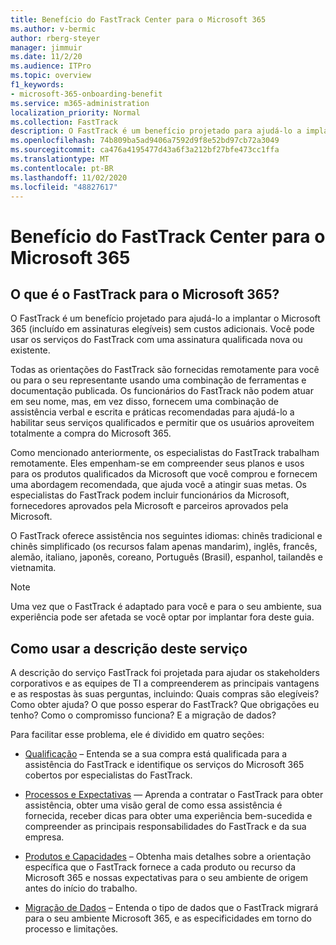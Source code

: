 ```yaml
---
title: Benefício do FastTrack Center para o Microsoft 365
ms.author: v-bermic
author: rberg-steyer
manager: jimmuir
ms.date: 11/2/20
ms.audience: ITPro
ms.topic: overview
f1_keywords:
- microsoft-365-onboarding-benefit
ms.service: m365-administration
localization_priority: Normal
ms.collection: FastTrack
description: O FastTrack é um benefício projetado para ajudá-lo a implantar o Microsoft 365 (incluído em assinaturas elegíveis) sem custos adicionais. Você pode usar os serviços do FastTrack com uma assinatura qualificada nova ou existente.
ms.openlocfilehash: 74b809ba5ad9406a7592d9f8e52bd97cb72a3049
ms.sourcegitcommit: ca476a4195477d43a6f3a212bf27bfe473cc1ffa
ms.translationtype: MT
ms.contentlocale: pt-BR
ms.lasthandoff: 11/02/2020
ms.locfileid: "48827617"
---
```

# <a name="fasttrack-center-benefit-for-microsoft-365"></a>Benefício do FastTrack Center para o Microsoft 365

## <a name="what-is-fasttrack-for-microsoft-365"></a>O que é o FastTrack para o Microsoft 365?

O FastTrack é um benefício projetado para ajudá-lo a implantar o Microsoft 365 (incluído em assinaturas elegíveis) sem custos adicionais. Você pode usar os serviços do FastTrack com uma assinatura qualificada nova ou existente.

Todas as orientações do FastTrack são fornecidas remotamente para você ou para o seu representante usando uma combinação de ferramentas e documentação publicada. Os funcionários do FastTrack não podem atuar em seu nome, mas, em vez disso, fornecem uma combinação de assistência verbal e escrita e práticas recomendadas para ajudá-lo a habilitar seus serviços qualificados e permitir que os usuários aproveitem totalmente a compra do Microsoft 365.

Como mencionado anteriormente, os especialistas do FastTrack trabalham remotamente. Eles empenham-se em compreender seus planos e usos para os produtos qualificados da Microsoft que você comprou e fornecem uma abordagem recomendada, que ajuda você a atingir suas metas. Os especialistas do FastTrack podem incluir funcionários da Microsoft, fornecedores aprovados pela Microsoft e parceiros aprovados pela Microsoft.

O FastTrack oferece assistência nos seguintes idiomas: chinês tradicional e chinês simplificado (os recursos falam apenas mandarim), inglês, francês, alemão, italiano, japonês, coreano, Português (Brasil), espanhol, tailandês e vietnamita.

> [!NOTE]
> Uma vez que o FastTrack é adaptado para você e para o seu ambiente, sua experiência pode ser afetada se você optar por implantar fora deste guia.

## <a name="how-to-use-this-service-description"></a>Como usar a descrição deste serviço

A descrição do serviço FastTrack foi projetada para ajudar os stakeholders corporativos e as equipes de TI a compreenderem as principais vantagens e as respostas às suas perguntas, incluindo: Quais compras são elegíveis? Como obter ajuda? O que posso esperar do FastTrack? Que obrigações eu tenho? Como o compromisso funciona? E a migração de dados?

Para facilitar esse problema, ele é dividido em quatro seções:

  - [Qualificação](eligibility.md) – Entenda se a sua compra está qualificada para a assistência do FastTrack e identifique os serviços do Microsoft 365 cobertos por especialistas do FastTrack.

  - [Processos e Expectativas](process-and-expectations.md) — Aprenda a contratar o FastTrack para obter assistência, obter uma visão geral de como essa assistência é fornecida, receber dicas para obter uma experiência bem-sucedida e compreender as principais responsabilidades do FastTrack e da sua empresa.

  - [Produtos e Capacidades](products-and-capabilities.md) – Obtenha mais detalhes sobre a orientação específica que o FastTrack fornece a cada produto ou recurso da Microsoft 365 e nossas expectativas para o seu ambiente de origem antes do início do trabalho.

  - [Migração de Dados](data-migration.md) – Entenda o tipo de dados que o FastTrack migrará para o seu ambiente Microsoft 365, e as especificidades em torno do processo e limitações.
